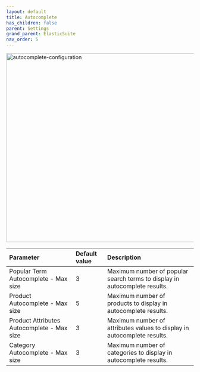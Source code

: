 ```yaml
---
layout: default
title: Autocomplete
has_children: false
parent: Settings
grand_parent: ElasticSuite
nav_order: 5
---
```


<img width="506" alt="autocomplete-configuration" src="https://user-images.githubusercontent.com/98949123/155970323-b820d955-f670-4cc1-82f0-51dfd4e3d7e9.PNG">

| Parameter    |Default value| Description |
|:-------------|:------|:------|
|Popular Term Autocomplete - Max size|3|Maximum number of popular search terms to display in autocomplete results.|
|Product Autocomplete - Max size|5|Maximum number of products to display in autocomplete results.|
|Product Attributes Autocomplete - Max size|3|Maximum number of attributes values to display in autocomplete results.|
|Category Autocomplete - Max size|3|Maximum number of categories to display in autocomplete results.|


